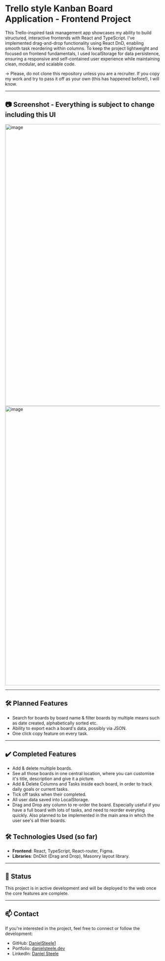 # Trello style Kanban Board Application - Frontend Project

This Trello-inspired task management app showcases my ability to build structured, interactive frontends with React and TypeScript. 
I've implemented drag-and-drop functionality using React DnD, enabling smooth task reordering within columns.
To keep the project lightweight and focused on frontend fundamentals, I used localStorage for data persistence, ensuring a responsive and self-contained user experience while maintaining clean, modular, and scalable code.

 -> Please, do not clone this repository unless you are a recruiter. If you copy my work and try to pass it off as your own (this has happened before!), I will know. 

---
## 📷 Screenshot - Everything is subject to change including this UI

<img width="1607" height="917" alt="image" src="https://github.com/user-attachments/assets/7c7c709a-2a9f-446b-8a54-947b47fbd7b6" />

<img width="1782" height="909" alt="image" src="https://github.com/user-attachments/assets/4f00deb5-5a4f-4e8e-b509-73000ec5b567" />

---
## 🛠 Planned Features

- Search for boards by board name & filter boards by multiple means such as date created, alphabetically sorted etc. 
- Ability to export each a board's data, possibly via JSON. 
- One click copy feature on every task.

---

## ✔️ Completed Features
- Add & delete multiple boards.
- See all those boards in one central location, where you can customise it's title, description and give it a picture.
- Add & Delete Columns and Tasks inside each board, in order to track daily goals or current tasks.
- Tick off tasks when their completed.
- All user data saved into LocalStorage. 
- Drag and Drop any column to re-order the board. Especially useful if you have a full board with lots of tasks, and need to reorder everyting quickly. Also planned to be implemented in the main area in which the user see's all thier boards.

## 🛠 Technologies Used (so far)

- **Frontend**: React, TypeScript, React-router, Figma.
- **Libraries**: DnDkit (Drag and Drop), Masonry layout library.

---

## 📌 Status

This project is in active development and will be deployed to the web once the core features are complete. 

---

## 📫 Contact

If you're interested in the project, feel free to connect or follow the development:

- GitHub: [DanielSteele1](https://github.com/DanielSteele1)
- Portfolio: [danielsteele.dev](https://danielsteele.dev)
- LinkedIn: [Daniel Steele](https://www.linkedin.com/in/daniel-steele1)
